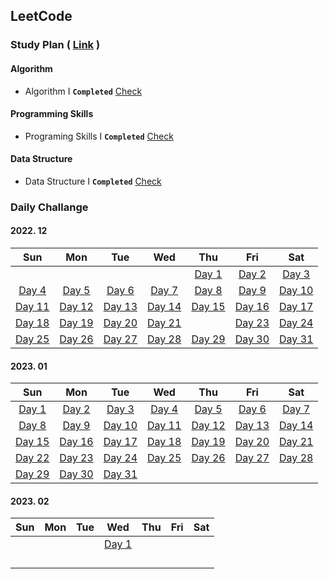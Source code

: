 ## LeetCode



### Study Plan ( [Link](https://leetcode.com/study-plan/) )

#### Algorithm

- Algorithm I **`Completed`** [Check](./Algorithm)

#### Programming Skills

- Programing Skills I **`Completed`** [Check](./ProgrammingSkills)

#### Data Structure

- Data Structure I **`Completed`** [Check](./DataStructure)



### Daily Challange

#### 2022. 12

|                  Sun                  |                  Mon                  |                  Tue                  |                  Wed                  |                  Thu                  |                 Fri                  |                  Sat                  |
| :-----------------------------------: | :-----------------------------------: | :-----------------------------------: | :-----------------------------------: | :-----------------------------------: | :----------------------------------: | :-----------------------------------: |
|                                       |                                       |                                       |                                       | [Day 1](./Problems/leetcode_1704.md)  | [Day 2](./Problems/leetcode_1657.md) |  [Day 3](./Problems/leetcode_451.md)  |
| [Day 4](./Problems/leetcode_2256.md)  |  [Day 5](./Problems/leetcode_876.md)  |  [Day 6](./Problems/leetcode_328.md)  |  [Day 7](./Problems/leetcode_938.md)  |  [Day 8](./Problems/leetcode_872.md)  | [Day 9](./Problems/leetcode_1026.md) | [Day 10](./Problems/leetcode_1339.md) |
| [Day 11](./Problems/leetcode_124.md)  |  [Day 12](./Problems/leetcode_70.md)  | [Day 13](./Problems/leetcode_931.md)  | [Day 14](./Problems/leetcode_198.md)  | [Day 15](./Problems/leetcode_1143.md) | [Day 16](./Problems/leetcode_232.md) | [Day 17](./Problems/leetcode_150.md)  |
| [Day 18](./Problems/leetcode_739.md)  | [Day 19](./Problems/leetcode_1971.md) | [Day 20](./Problems/leetcode_841.md)  | [Day 21](./Problems/leetcode_886.md)  |                                       | [Day 23](./Problems/leetcode_309.md) | [Day 24](./Problems/leetcode_790.md)  |
| [Day 25](./Problems/leetcode_2389.md) |  [Day 26](./Problems/leetcode_55.md)  | [Day 27](./Problems/leetcode_2279.md) | [Day 28](./Problems/leetcode_1962.md) | [Day 29](./Problems/leetcode_1834.md) | [Day 30](./Problems/leetcode_797.md) | [Day 31](./Problems/leetcode_980.md)  |

#### 2023. 01

|                  Sun                  |                  Mon                  |                  Tue                  |                  Wed                  |                  Thu                  |                  Fri                  |                  Sat                  |
| :-----------------------------------: | :-----------------------------------: | :-----------------------------------: | :-----------------------------------: | :-----------------------------------: | :-----------------------------------: | :-----------------------------------: |
|  [Day 1](./Problems/leetcode_290.md)  |  [Day 2](./Problems/leetcode_520.md)  |  [Day 3](./Problems/leetcode_944.md)  | [Day 4](./Problems/leetcode_2244.md)  |  [Day 5](./Problems/leetcode_452.md)  | [Day 6](./Problems/leetcode_1833.md)  |  [Day 7](./Problems/leetcode_134.md)  |
|  [Day 8](./Problems/leetcode_149.md)  |  [Day 9](./Problems/leetcode_144.md)  | [Day 10](./Problems/leetcode_100.md)  | [Day 11](./Problems/leetcode_1443.md) | [Day 12](./Problems/leetcode_1519.md) | [Day 13](./Problems/leetcode_2246.md) | [Day 14](./Problems/leetcode_1061.md) |
| [Day 15](./Problems/leetcode_2421.md) |  [Day 16](./Problems/leetcode_57.md)  | [Day 17](./Problems/leetcode_926.md)  | [Day 18](./Problems/leetcode_918.md)  | [Day 19](./Problems/leetcode_974.md)  | [Day 20](./Problems/leetcode_491.md)  |  [Day 21](./Problems/leetcode_93.md)  |
| [Day 22](./Problems/leetcode_131.md)  | [Day 23](./Problems/leetcode_997.md)  | [Day 24](./Problems/leetcode_909.md)  | [Day 25](./Problems/leetcode_2359.md) | [Day 26](./Problems/leetcode_787.md)  | [Day 27](./Problems/leetcode_472.md)  | [Day 28](./Problems/leetcode_352.md)  |
| [Day 29](./Problems/leetcode_460.md)  | [Day 30](./Problems/leetcode_1137.md) | [Day 31](./Problems/leetcode_1626.md) |                                       |                                       |                                       |                                       |

#### 2023. 02

| Sun  | Mon  | Tue  |                 Wed                  | Thu  | Fri  | Sat  |
| :--: | :--: | :--: | :----------------------------------: | :--: | :--: | :--: |
|      |      |      | [Day 1](./Problems/leetcode_1071.md) |      |      |      |
|      |      |      |                                      |      |      |      |
|      |      |      |                                      |      |      |      |
|      |      |      |                                      |      |      |      |
|      |      |      |                                      |      |      |      |


